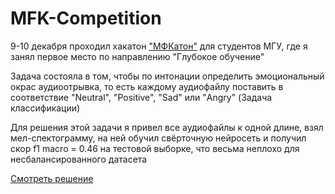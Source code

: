# MFK-Competition
9-10 декабря проходил хакатон ["МФКатон"](https://intellect-foundation.ru/press-center/news/studentyi-mfk-po-ii-prinyali-uchastie-v-sorevnovanii-po-resheniyu-zada/) для студентов МГУ, где я занял первое место по направлению "Глубокое обучение"

Задача состояла в том, чтобы по интонации определить эмоциональный окрас аудиоотрывка, то есть каждому аудиофайлу поставить в соответствие "Neutral", "Positive", "Sad" или "Angry" (Задача классификации)

Для решения этой задачи я привел все аудиофайлы к одной длине, взял мел-спектограмму, на ней обучил свёрточную нейросеть и получил скор f1 macro = 0.46 на тестовой выборке, что весьма неплохо для несбалансированного датасета

[Смотреть решение](https://github.com/Mshkf/MFK-Competition/blob/main/mfk-competition.ipynb)
